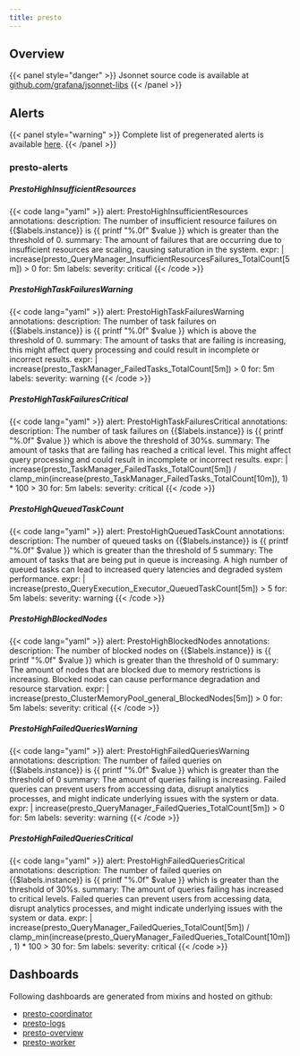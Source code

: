 ```yaml
---
title: presto
---
```


## Overview



{{< panel style="danger" >}}
Jsonnet source code is available at [github.com/grafana/jsonnet-libs](https://github.com/grafana/jsonnet-libs/tree/master/presto-mixin)
{{< /panel >}}

## Alerts

{{< panel style="warning" >}}
Complete list of pregenerated alerts is available [here](https://github.com/monitoring-mixins/website/blob/master/assets/presto/alerts.yaml).
{{< /panel >}}

### presto-alerts

##### PrestoHighInsufficientResources

{{< code lang="yaml" >}}
alert: PrestoHighInsufficientResources
annotations:
  description: The number of insufficient resource failures on {{$labels.instance}}
    is {{ printf "%.0f" $value }} which is greater than the threshold of 0.
  summary: The amount of failures that are occurring due to insufficient resources
    are scaling, causing saturation in the system.
expr: |
  increase(presto_QueryManager_InsufficientResourcesFailures_TotalCount[5m]) > 0
for: 5m
labels:
  severity: critical
{{< /code >}}
 
##### PrestoHighTaskFailuresWarning

{{< code lang="yaml" >}}
alert: PrestoHighTaskFailuresWarning
annotations:
  description: The number of task failures on {{$labels.instance}} is {{ printf "%.0f"
    $value }} which is above the threshold of 0.
  summary: The amount of tasks that are failing is increasing, this might affect query
    processing and could result in incomplete or incorrect results.
expr: |
  increase(presto_TaskManager_FailedTasks_TotalCount[5m]) > 0
for: 5m
labels:
  severity: warning
{{< /code >}}
 
##### PrestoHighTaskFailuresCritical

{{< code lang="yaml" >}}
alert: PrestoHighTaskFailuresCritical
annotations:
  description: The number of task failures on {{$labels.instance}} is {{ printf "%.0f"
    $value }} which is above the threshold of 30%s.
  summary: The amount of tasks that are failing has reached a critical level. This
    might affect query processing and could result in incomplete or incorrect results.
expr: |
  increase(presto_TaskManager_FailedTasks_TotalCount[5m]) / clamp_min(increase(presto_TaskManager_FailedTasks_TotalCount[10m]), 1) * 100 > 30
for: 5m
labels:
  severity: critical
{{< /code >}}
 
##### PrestoHighQueuedTaskCount

{{< code lang="yaml" >}}
alert: PrestoHighQueuedTaskCount
annotations:
  description: The number of queued tasks on {{$labels.instance}} is {{ printf "%.0f"
    $value }} which is greater than the threshold of 5
  summary: The amount of tasks that are being put in queue is increasing. A high number
    of queued tasks can lead to increased query latencies and degraded system performance.
expr: |
  increase(presto_QueryExecution_Executor_QueuedTaskCount[5m]) > 5
for: 5m
labels:
  severity: warning
{{< /code >}}
 
##### PrestoHighBlockedNodes

{{< code lang="yaml" >}}
alert: PrestoHighBlockedNodes
annotations:
  description: The number of blocked nodes on {{$labels.instance}} is {{ printf "%.0f"
    $value }} which is greater than the threshold of 0
  summary: The amount of nodes that are blocked due to memory restrictions is increasing.
    Blocked nodes can cause performance degradation and resource starvation.
expr: |
  increase(presto_ClusterMemoryPool_general_BlockedNodes[5m]) > 0
for: 5m
labels:
  severity: critical
{{< /code >}}
 
##### PrestoHighFailedQueriesWarning

{{< code lang="yaml" >}}
alert: PrestoHighFailedQueriesWarning
annotations:
  description: The number of failed queries on {{$labels.instance}} is {{ printf "%.0f"
    $value }} which is greater than the threshold of 0
  summary: The amount of queries failing is increasing. Failed queries can prevent
    users from accessing data, disrupt analytics processes, and might indicate underlying
    issues with the system or data.
expr: |
  increase(presto_QueryManager_FailedQueries_TotalCount[5m]) > 0
for: 5m
labels:
  severity: warning
{{< /code >}}
 
##### PrestoHighFailedQueriesCritical

{{< code lang="yaml" >}}
alert: PrestoHighFailedQueriesCritical
annotations:
  description: The number of failed queries on {{$labels.instance}} is {{ printf "%.0f"
    $value }} which is greater than the threshold of 30%s.
  summary: The amount of queries failing has increased to critical levels. Failed
    queries can prevent users from accessing data, disrupt analytics processes, and
    might indicate underlying issues with the system or data.
expr: |
  increase(presto_QueryManager_FailedQueries_TotalCount[5m]) / clamp_min(increase(presto_QueryManager_FailedQueries_TotalCount[10m]), 1) * 100 > 30
for: 5m
labels:
  severity: critical
{{< /code >}}
 
## Dashboards
Following dashboards are generated from mixins and hosted on github:


- [presto-coordinator](https://github.com/monitoring-mixins/website/blob/master/assets/presto/dashboards/presto-coordinator.json)
- [presto-logs](https://github.com/monitoring-mixins/website/blob/master/assets/presto/dashboards/presto-logs.json)
- [presto-overview](https://github.com/monitoring-mixins/website/blob/master/assets/presto/dashboards/presto-overview.json)
- [presto-worker](https://github.com/monitoring-mixins/website/blob/master/assets/presto/dashboards/presto-worker.json)
